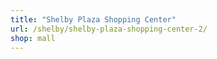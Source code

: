 ```yaml
---
title: "Shelby Plaza Shopping Center"
url: /shelby/shelby-plaza-shopping-center-2/
shop: mall
---
```

